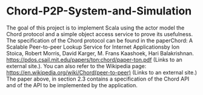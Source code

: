 # Chord-P2P-System-and-Simulation
The goal of this project is to implement Scala using the actor model the Chord protocol and a simple object access service to prove its usefulness. The specification of the Chord protocol can be found in the paperChord: A Scalable Peer-to-peer Lookup Service for Internet Applicationsby  Ion  Stoica,  Robert  Morris,  David  Karger,  M.  Frans  Kaashoek,  Hari  Balakrishnan. https://pdos.csail.mit.edu/papers/ton:chord/paper-ton.pdf (Links to an external site.).  You can also refer to the Wikipedia page: https://en.wikipedia.org/wiki/Chord(peer-to-peer) (Links to an external site.) The paper above, in section 2.3 contains a specification of the Chord API and of the API to be implemented by the application.
